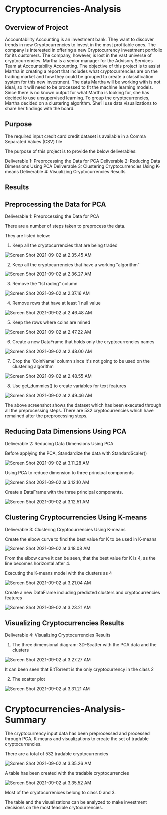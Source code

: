 #   Cryptocurrencies-Analysis

## Overview of Project
Accountability Accounting is an investment bank. They want to discover trends in new Cryptocurrencies to invest in the most profitable ones.
The company is interested in offering a new Cryptocurrency investment portfolio for its customers. The company, however, is lost in the vast universe of cryptocurrencies. 
Martha is a senior manager for the Advisory Services Team at Accountability Accounting. The objective of this project is to assist Martha in creating a report that includes what cryptocurrencies are on the trading market and how they could be grouped to create a classification system for this new investment.
The data Martha will be working with is not ideal, so it will need to be processed to fit the machine learning models. Since there is no known output for what Martha is looking for, she has decided to use unsupervised learning. To group the cryptocurrencies, Martha decided on a clustering algorithm. She’ll use data visualizations to share her findings with the board.

## Purpose

The required input credit card credit dataset is available in a Comma Separated Values (CSV) file

The purpose of this project is to provide the below deliverables:

Deliverable 1: Preprocessing the Data for PCA
Deliverable 2: Reducing Data Dimensions Using PCA
Deliverable 3: Clustering Cryptocurrencies Using K-means
Deliverable 4: Visualizing Cryptocurrencies Results

## Results

## Preprocessing the Data for PCA

Deliverable 1: Preprocessing the Data for PCA

There are a number of steps taken to preprocess the data.

They are listed below:

1. Keep all the cryptocurrencies that are being traded

![Screen Shot 2021-09-02 at 2.35.45 AM](https://i.imgur.com/1LhNlud.png)


2. Keep all the cryptocurrencies that have a working "algorithm"

![Screen Shot 2021-09-02 at 2.36.27 AM](https://i.imgur.com/dVPgXwx.png)


3. Remove the "IsTrading" column

![Screen Shot 2021-09-02 at 2.37.16 AM](https://i.imgur.com/7ppuwso.png)


4. Remove rows that have at least 1 null value

![Screen Shot 2021-09-02 at 2.46.48 AM](https://i.imgur.com/ZovD3lH.png)


5. Keep the rows where coins are mined

![Screen Shot 2021-09-02 at 2.47.22 AM](https://i.imgur.com/XzETBor.png)


6. Create a new DataFrame that holds only the cryptocurrencies names

![Screen Shot 2021-09-02 at 2.48.00 AM](https://i.imgur.com/q2c3CS9.png)


7. Drop the 'CoinName' column since it's not going to be used on the clustering algorithm

![Screen Shot 2021-09-02 at 2.48.55 AM](https://i.imgur.com/9BBUmQR.png)


8. Use get_dummies() to create variables for text features


![Screen Shot 2021-09-02 at 2.49.46 AM](https://i.imgur.com/GG2Fl9B.png)

The above screenshot shows the dataset which has been executed through all the preprocessing steps.
There are 532 cryptocurrencies which have remained after the preprocessing steps.


## Reducing Data Dimensions Using PCA

Deliverable 2: Reducing Data Dimensions Using PCA

Before applying the PCA, Standardize the data with StandardScaler()

![Screen Shot 2021-09-02 at 3.11.28 AM](https://i.imgur.com/yYfmS1W.png)


Using PCA to reduce dimension to three principal components

![Screen Shot 2021-09-02 at 3.12.10 AM](https://i.imgur.com/vDB5ZbM.png)

Create a DataFrame with the three principal components.

![Screen Shot 2021-09-02 at 3.12.51 AM](https://i.imgur.com/ts50Uyd.png)


## Clustering Cryptocurrencies Using K-means

Deliverable 3: Clustering Cryptocurrencies Using K-means

Create the elbow curve to find the best value for K to be used in K-means

![Screen Shot 2021-09-02 at 3.18.08 AM](https://i.imgur.com/vBuGvtf.png)

From the elbow curve it can be seen, that the best value for K is 4, as the line becomes horizontal after 4.

Executing the K-means model with the clusters as 4

![Screen Shot 2021-09-02 at 3.21.04 AM](https://i.imgur.com/okXlHoc.png)

Create a new DataFrame including predicted clusters and cryptocurrencies features

![Screen Shot 2021-09-02 at 3.23.21 AM](https://i.imgur.com/AfjZbPR.png)


## Visualizing Cryptocurrencies Results

Deliverable 4: Visualizing Cryptocurrencies Results

1. The three dimensional diagram: 3D-Scatter with the PCA data and the clusters

![Screen Shot 2021-09-02 at 3.27.27 AM](https://i.imgur.com/ADRWjWM.png)

It can been seen that BitTorrent is the only cryptocurrency in the class 2


2. The scatter plot

![Screen Shot 2021-09-02 at 3.31.21 AM](https://i.imgur.com/MHaQGpZ.png)


#   Cryptocurrencies-Analysis-Summary

The cryptocurrency input data has been preprocessed and processed through PCA, K-means and visualizations to create the set of tradable cryptocurrencies.

There are a total of 532 tradable cryptocurrencies

![Screen Shot 2021-09-02 at 3.35.26 AM](https://i.imgur.com/8dqUsPP.png)

A table has been created with the tradable cryptocurrencies

![Screen Shot 2021-09-02 at 3.35.52 AM](https://i.imgur.com/fN6tDrU.png)

Most of the cryptocurrenices belong to class 0 and 3.

The table and the visualizations can be analyzed to make investment decisions on the most feasible crytocurrencies.







